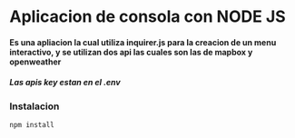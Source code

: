 # Aplicacion de consola con NODE JS
#### Es una apliacion la cual utiliza inquirer.js para la creacion de un menu interactivo, y se utilizan dos api las cuales son las de mapbox y openweather
##### Las apis key estan en el .env 

### Instalacion 
```
npm install 
```